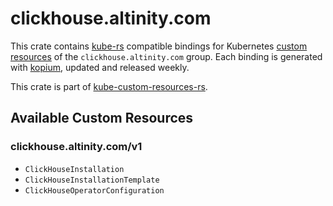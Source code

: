 <!--
SPDX-FileCopyrightText: The kube-custom-resources-rs Authors
SPDX-License-Identifier: 0BSD
 -->

# clickhouse.altinity.com

This crate contains [kube-rs](https://kube.rs/) compatible bindings for Kubernetes [custom resources](https://kubernetes.io/docs/tasks/extend-kubernetes/custom-resources/custom-resource-definitions/) of the `clickhouse.altinity.com` group. Each binding is generated with [kopium](https://github.com/kube-rs/kopium), updated and released weekly.

This crate is part of [kube-custom-resources-rs](https://github.com/metio/kube-custom-resources-rs).

## Available Custom Resources

### clickhouse.altinity.com/v1
- `ClickHouseInstallation`
- `ClickHouseInstallationTemplate`
- `ClickHouseOperatorConfiguration`
